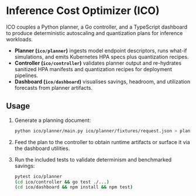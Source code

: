 # Inference Cost Optimizer (ICO)

ICO couples a Python planner, a Go controller, and a TypeScript dashboard to produce deterministic autoscaling and quantization plans for inference workloads.

- **Planner (`ico/planner`)** ingests model endpoint descriptors, runs what-if simulations, and emits Kubernetes HPA specs plus quantization recipes.
- **Controller (`ico/controller`)** validates planner output and re-hydrates sanitized HPA manifests and quantization recipes for deployment pipelines.
- **Dashboard (`ico/dashboard`)** visualises savings, headroom, and utilization forecasts from planner artifacts.

## Usage

1. Generate a planning document:

   ```bash
   python ico/planner/main.py ico/planner/fixtures/request.json > plan.json
   ```

2. Feed the plan to the controller to obtain runtime artifacts or surface it via the dashboard utilities.

3. Run the included tests to validate determinism and benchmarked savings:

   ```bash
   pytest ico/planner
   (cd ico/controller && go test ./...)
   (cd ico/dashboard && npm install && npm test)
   ```

